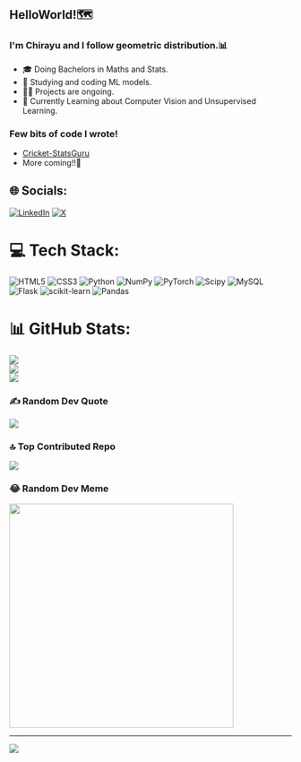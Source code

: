 ## HelloWorld!🗺️

### I'm Chirayu and I follow geometric distribution.📊
- 🎓 Doing Bachelors in  Maths and Stats.
- 🧐 Studying and coding ML models.
- 🏃‍♂️ Projects are ongoing.
- 📔 Currently Learning about Computer Vision and Unsupervised Learning.

### Few bits of code I wrote!
- [Cricket-StatsGuru](https://github.com/ankman007/cricket-statsguru)
- More coming!!🌚


## 🌐 Socials:
[![LinkedIn](https://img.shields.io/badge/LinkedIn-%230077B5.svg?logo=linkedin&logoColor=white)](https://linkedin.com/in/https://www.linkedin.com/in/chirayu-rijal-044549267/) [![X](https://img.shields.io/badge/X-black.svg?logo=X&logoColor=white)](https://x.com/https://twitter.com/chirayu_ri97191) 

# 💻 Tech Stack:
![HTML5](https://img.shields.io/badge/html5-%23E34F26.svg?style=for-the-badge&logo=html5&logoColor=white)
![CSS3](https://img.shields.io/badge/css3-%231572B6.svg?style=for-the-badge&logo=css3&logoColor=white)
![Python](https://img.shields.io/badge/python-3670A0?style=for-the-badge&logo=python&logoColor=ffdd54)
![NumPy](https://img.shields.io/badge/numpy-%23013243.svg?style=for-the-badge&logo=numpy&logoColor=white) ![PyTorch](https://img.shields.io/badge/PyTorch-%23EE4C2C.svg?style=for-the-badge&logo=PyTorch&logoColor=white) ![Scipy](https://img.shields.io/badge/SciPy-%230C55A5.svg?style=for-the-badge&logo=scipy&logoColor=%white) ![MySQL](https://img.shields.io/badge/mysql-%2300000f.svg?style=for-the-badge&logo=mysql&logoColor=white) ![Flask](https://img.shields.io/badge/flask-%23000.svg?style=for-the-badge&logo=flask&logoColor=white) 
![scikit-learn](https://img.shields.io/badge/scikit--learn-%23F7931E.svg?style=for-the-badge&logo=scikit-learn&logoColor=white)
![Pandas](https://img.shields.io/badge/pandas-%23150458.svg?style=for-the-badge&logo=pandas&logoColor=white)

# 📊 GitHub Stats:
![](https://github-readme-stats.vercel.app/api?username=RijalChirayu&theme=dark&hide_border=false&include_all_commits=false&count_private=false)<br/>
![](https://github-readme-streak-stats.herokuapp.com/?user=RijalChirayu&theme=dark&hide_border=false)<br/>
![](https://github-readme-stats.vercel.app/api/top-langs/?username=RijalChirayu&theme=dark&hide_border=false&include_all_commits=false&count_private=false&layout=compact)

### ✍️ Random Dev Quote
![](https://quotes-github-readme.vercel.app/api?type=horizontal&theme=radical)

### 🔝 Top Contributed Repo
![](https://github-contributor-stats.vercel.app/api?username=RijalChirayu&limit=5&theme=radical&combine_all_yearly_contributions=true)

### 😂 Random Dev Meme
<img src='https://randommeme-five.vercel.app/' style="height: 400px;"/>

---
[![](https://visitcount.itsvg.in/api?id=RijalChirayu&icon=0&color=0)](https://visitcount.itsvg.in)

<!-- Proudly created with GPRM ( https://gprm.itsvg.in ) -->
  
